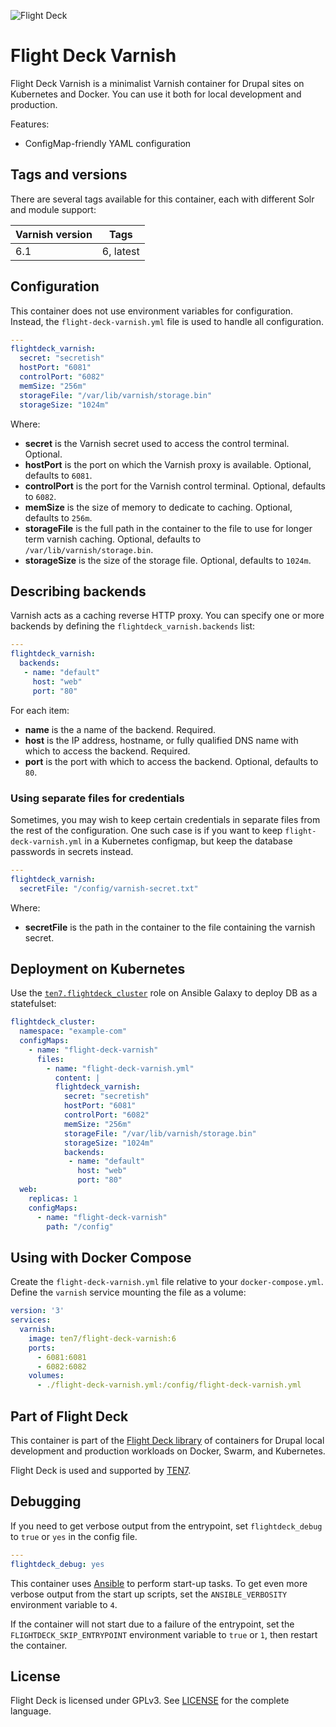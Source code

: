 ![Flight Deck](https://raw.githubusercontent.com/ten7/flight-deck/master/flightdeck-logo.png)

# Flight Deck Varnish

Flight Deck Varnish is a minimalist Varnish container for Drupal sites on Kubernetes and Docker. You can use it both for local development and production.

Features:
* ConfigMap-friendly YAML configuration

## Tags and versions

There are several tags available for this container, each with different Solr and module support:

| Varnish version | Tags |
| --------------- | ---- |
| 6.1 | 6, latest |

## Configuration

This container does not use environment variables for configuration. Instead, the `flight-deck-varnish.yml` file is used to handle all configuration.

```yaml
---
flightdeck_varnish:
  secret: "secretish"
  hostPort: "6081"
  controlPort: "6082"
  memSize: "256m"
  storageFile: "/var/lib/varnish/storage.bin"
  storageSize: "1024m"
```

Where:
* **secret** is the Varnish secret used to access the control terminal. Optional.
* **hostPort** is the port on which the Varnish proxy is available. Optional, defaults to `6081`.
* **controlPort** is the port for the Varnish control terminal. Optional, defaults to `6082`.
* **memSize** is the size of memory to dedicate to caching. Optional, defaults to `256m`.
* **storageFile** is the full path in the container to the file to use for longer term varnish caching. Optional, defaults to `/var/lib/varnish/storage.bin`.
* **storageSize** is the size of the storage file. Optional, defaults to `1024m`.

## Describing backends

Varnish acts as a caching reverse HTTP proxy. You can specify one or more backends by defining the `flightdeck_varnish.backends` list:

```yaml
---
flightdeck_varnish:
  backends:
   - name: "default"
     host: "web"
     port: "80"
```

For each item:

* **name** is the a name of the backend. Required.
* **host** is the IP address, hostname, or fully qualified DNS name with which to access the backend. Required.
* **port** is the port with which to access the backend. Optional, defaults to `80`.

### Using separate files for credentials

Sometimes, you may wish to keep certain credentials in separate files from the rest of the configuration. One such case is if you want to keep `flight-deck-varnish.yml` in a Kubernetes configmap, but keep the database passwords in secrets instead.

```yaml
---
flightdeck_varnish:
  secretFile: "/config/varnish-secret.txt"
```

Where:

* **secretFile** is the path in the container to the file containing the varnish secret.

## Deployment on Kubernetes

Use the [`ten7.flightdeck_cluster`](https://galaxy.ansible.com/ten7/flightdeck_cluster) role on Ansible Galaxy to deploy DB as a statefulset:

```yaml
flightdeck_cluster:
  namespace: "example-com"
  configMaps:
    - name: "flight-deck-varnish"
      files:
        - name: "flight-deck-varnish.yml"
          content: |
          flightdeck_varnish:
            secret: "secretish"
            hostPort: "6081"
            controlPort: "6082"
            memSize: "256m"
            storageFile: "/var/lib/varnish/storage.bin"
            storageSize: "1024m"
            backends:
             - name: "default"
               host: "web"
               port: "80"
  web:
    replicas: 1
    configMaps:
      - name: "flight-deck-varnish"
        path: "/config"
```

## Using with Docker Compose

Create the `flight-deck-varnish.yml` file relative to your `docker-compose.yml`. Define the `varnish` service mounting the file as a volume:

```yaml
version: '3'
services:
  varnish:
    image: ten7/flight-deck-varnish:6
    ports:
      - 6081:6081
      - 6082:6082
    volumes:
      - ./flight-deck-varnish.yml:/config/flight-deck-varnish.yml
```

## Part of Flight Deck

This container is part of the [Flight Deck library](https://github.com/ten7/flight-deck) of containers for Drupal local development and production workloads on Docker, Swarm, and Kubernetes.

Flight Deck is used and supported by [TEN7](https://ten7.com/).


## Debugging

If you need to get verbose output from the entrypoint, set `flightdeck_debug` to `true` or `yes` in the config file.

```yaml
---
flightdeck_debug: yes
```

This container uses [Ansible](https://www.ansible.com/) to perform start-up tasks. To get even more verbose output from the start up scripts, set the `ANSIBLE_VERBOSITY` environment variable to `4`.

If the container will not start due to a failure of the entrypoint, set the `FLIGHTDECK_SKIP_ENTRYPOINT` environment variable to `true` or `1`, then restart the container.

## License

Flight Deck is licensed under GPLv3. See [LICENSE](https://raw.githubusercontent.com/ten7/flight-deck/master/LICENSE) for the complete language.
